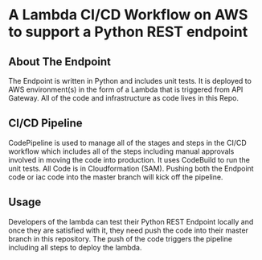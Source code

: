 # A Lambda CI/CD Workflow on AWS to support a Python REST endpoint

## About The Endpoint
The Endpoint is written in Python and includes unit tests.  It is deployed to AWS environment(s) in the form of a Lambda that is triggered from API Gateway.  All of the code and infrastructure as code lives in this Repo.  

## CI/CD Pipeline
CodePipeline is used to manage all of the stages and steps in the CI/CD workflow which includes all of the steps including manual approvals involved in moving the code into production.  It uses CodeBuild to run the unit tests.  All Code is in Cloudformation (SAM).  Pushing both the Endpoint code or iac code into the master branch will kick off the pipeline.

## Usage  
Developers of the lambda can test their Python REST Endpoint locally and once they are satisfied with it, they need push the code into their master branch in this repository.  The push of the code triggers the pipeline including all steps to deploy the lambda.
